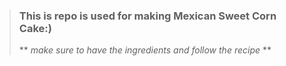 >### This is repo is used for making Mexican Sweet Corn Cake:)
> ** *make sure to have the ingredients and follow the recipe* **
